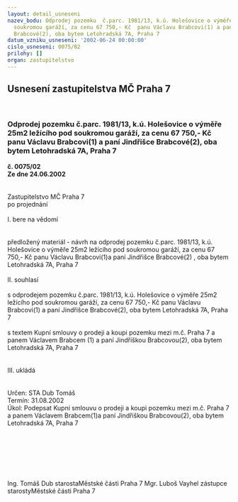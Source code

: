```yaml
---
layout: detail_usneseni
nazev_bodu: Odprodej pozemku  č.parc. 1981/13, k.ú. Holešovice o výměře 25m2 ležícího  pod
  soukromou garáží, za cenu 67 750,- Kč  panu Václavu Brabcovi(1) a paní Jindřišce
  Brabcové(2), oba bytem Letohradská 7A, Praha 7
datum_vzniku_usneseni: '2002-06-24 00:00:00'
cislo_usneseni: 0075/02
prilohy: []
organ: zastupitelstvo
---
```

<div id="ucUsn_pList" class="usn">
	<span><h2>Usnesení zastupitelstva MČ Praha 7 </h2>
<br></span><div class="standBody">
<span><h3>Odprodej pozemku  č.parc. 1981/13, k.ú. Holešovice o výměře 25m2 ležícího  pod soukromou garáží, za cenu 67 750,- Kč  panu Václavu Brabcovi(1) a paní Jindřišce Brabcové(2), oba bytem Letohradská 7A, Praha 7</h3></span><div class="center">
		<strong>č. 0075/02</strong><br>
	</div>
<div class="center">
		<strong>Ze dne 24.06.2002</strong><br><br>
	</div>
<br>Zastupitelstvo MČ Praha 7<br>po projednání<br><br>I.	bere na vědomí<br><br> <br>předložený materiál - návrh na  odprodej pozemku  č.parc. 1981/13, k.ú. Holešovice o výměře 25m2 ležícího  pod soukromou garáží, za cenu 67 750,- Kč  panu Václavu Brabcovi(1)a paní Jindřišce Brabcové(2) , oba  bytem Letohradská 7A, Praha 7<br><br>II.	souhlasí <br><br>s  odprodejem  pozemku  č.parc. 1981/13, k.ú. Holešovice o výměře 25m2 ležícího  pod soukromou garáží, za cenu 67 750,- Kč  panu Václavu Brabcovi(1) a paní Jindřišce Brabcové(2), oba bytem Letohradská 7A, Praha 7<br><br>s textem Kupní smlouvy o prodeji a koupi pozemku mezi m.č. Praha 7 a panem Václavem Brabcem (1) a paní Jindřiškou Brabcovou(2), oba bytem Letohradská 7A, Praha 7			<br><br><br>III.	ukládá <br><br> <br>Určen:	STA Dub Tomáš<br>Termín: 31.08.2002<br>Úkol:	Podepsat  Kupní smlouvu o prodeji a koupi pozemku  mezi m.č. Praha 7 a panem Václavem Brabcem(1)a paní Jindřiškou Brabcovou(2), oba bytem Letohradská 7A, Praha 7<br> <br>		<br><br> <br><br> <br>	<br>Ing. Tomáš Dub starostaMěstské části Praha 7	Mgr. Luboš Vayhel zástupce starostyMěstské části Praha 7<br>	<br><br>
</div>
</div>